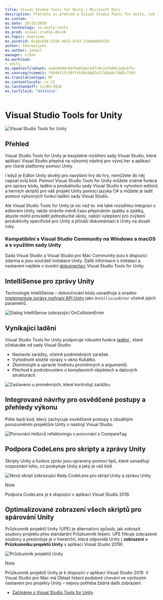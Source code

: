 ```yaml
---
title: Visual Studio Tools for Unity | Microsoft Docs
description: Přečtěte si přehled o Visual Studio Tools for Unity, což je bezplatné rozšíření sady Visual Studio, které vám pomůže vyvíjet hry a aplikace pro různé platformy pomocí Unity.
ms.custom: ''
ms.date: 10/25/2019
ms.technology: vs-unity-tools
ms.prod: visual-studio-dev16
ms.topic: overview
ms.assetid: 6cabc626-5310-4622-a743-210a9abb5535
author: therealjohn
ms.author: johmil
manager: crdun
ms.workload:
- unity
ms.openlocfilehash: ee4e9e0dc9df4eb5decb3fc9c2afb0411e9cb75c
ms.sourcegitcommit: f4b49f1fc50ffcb39c6b87e2716b4dc7085c7fb5
ms.translationtype: MT
ms.contentlocale: cs-CZ
ms.lasthandoff: 11/05/2020
ms.locfileid: "94341616"
---
```

# <a name="visual-studio-tools-for-unity"></a>Visual Studio Tools for Unity
![Visual Studio Tools for Unity](../media/hero.png)

## <a name="overview"></a>Přehled
Visual Studio Tools for Unity je bezplatné rozšíření sady Visual Studio, které aplikaci Visual Studio přepíná na výkonný nástroj pro vývoj her a aplikací pro různé platformy pomocí Unity.

I když je Editor Unity skvělý pro navýšení hry do hry, nemůžete do něj napsat svůj kód. Pomocí Visual Studio Tools for Unity můžete známé funkce pro úpravy kódu, ladění a produktivitu sady Visual Studio k vytvoření editorů a herních skriptů pro váš projekt Unity pomocí jazyka C# a můžete je ladit pomocí výkonných funkcí ladění sady Visual Studio.

Ale Visual Studio Tools for Unity je víc než to. má také rozsáhlou integraci s editorem Unity, takže strávíte méně času přepínáním zpátky a zpátky, abyste mohli provádět jednoduché úkoly, nabízí vylepšení pro zvýšení produktivity specifické pro Unity a přináší dokumentaci k Unity na dosah ruky.

### <a name="compatible-with-visual-studio-community-on-windows-and-macos-and-bundled-with-unity"></a>Kompatibilní s Visual Studio Community na Windows a macOS a s využitím sady Unity
Sada Visual Studio a Visual Studio pro Mac Community jsou k dispozici zdarma a jsou součástí instalace Unity. Další informace o instalaci a nastavení najdete v úvodní [dokumentaci](getting-started-with-visual-studio-tools-for-unity.md) Visual Studio Tools for Unity.

## <a name="intellisense-for-unity-messages"></a>IntelliSense pro zprávy Unity
Technologie IntelliSense – dokončování kódu usnadňuje a snadno [implementuje zprávy rozhraní API Unity](using-visual-studio-tools-for-unity.md#intellisense-for-unity-api-messages) jako `OnCollisionEnter` včetně jejich parametrů.

![Dialog IntelliSense zobrazující OnCollisionEnter](../media/vs/intellisense-example.png)

## <a name="superior-debugging"></a>Vynikající ladění
Visual Studio Tools for Unity podporuje robustní funkce [ladění](using-visual-studio-tools-for-unity.md#unity-debugging) , které očekáváte od sady Visual Studio:

* Nastavte zarážky, včetně podmíněných zarážek.
* Vyhodnotit složité výrazy v okno Kukátko.
* Zkontrolujte a upravte hodnotu proměnných a argumentů.
* Přechod k podrobnostem o komplexních objektech a datových strukturách.

![Zastaveno u proměnných, které kontrolují zarážku.](../media/vs/debugging-inspecting.png)

## <a name="integrated-suggestions-for-best-practices-and-performance-insights"></a>Integrované návrhy pro osvědčené postupy a přehledy výkonu
Pište lepší kód, který zachycuje osvědčené postupy s obsáhlým porozuměním projektům Unity v nástroji Visual Studio.

![Porovnání řetězců refaktoringu v porovnání s CompareTag](../media/vs/unity-diagnostics.png)

## <a name="codelens-support-for-unity-scripts-and-messages"></a>Podpora CodeLens pro skripty a zprávy Unity
Skripty Unity a funkce zpráv jsou upraveny pomocí tipů, které usnadňují rozpoznání toho, co poskytuje Unity a jaký je váš kód.

 ![Nový skript zobrazující Rady CodeLens pro skript Unity a zprávu Unity](../media/vs/codelens-support.png)

> [!NOTE]
> Podpora CodeLens je k dispozici v aplikaci Visual Studio 2019.

## <a name="optimized-view-of-all-your-scripts-to-match-unity"></a>Optimalizované zobrazení všech skriptů pro spárování Unity
Průzkumník projektů Unity (UPE) je alternativní způsob, jak zobrazit soubory projektu přes standardní Průzkumník řešení. UPE filtruje zobrazené soubory a prezentuje je v hierarchii, která odpovídá Unity ( **zobrazení > Průzkumníku projektů Unity** v aplikaci Visual Studio 2019).

![Průzkumník projektů Unity](../media/vs/unity-project-explorer.png)

> [!NOTE]
> Průzkumník projektů Unity je k dispozici v aplikaci Visual Studio 2019. V Visual Studio pro Mac má Oblast řešení podobné chování ve výchozím nastavení pro projekty Unity – nejsou potřeba žádná další zobrazení.

* [Začínáme s Visual Studio Tools for Unity](getting-started-with-visual-studio-tools-for-unity.md)

